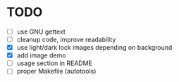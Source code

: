 # TODO
- [ ] use GNU gettext
- [ ] cleanup code, improve readability
- [x] use light/dark lock images depending on background
- [x] add image demo
- [ ] usage section in README
- [ ] proper Makefile (autotools)
